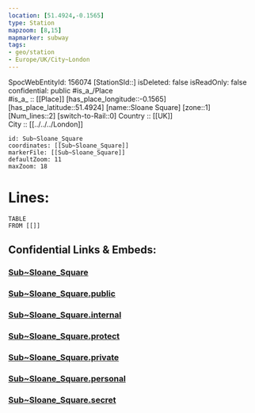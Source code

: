 ```yaml
---
location: [51.4924,-0.1565] 
type: Station 
mapzoom: [8,15] 
mapmarker: subway 
tags:
- geo/station
- Europe/UK/City~London
---
```

SpocWebEntityId: 156074
[StationSId::] 
isDeleted: false
isReadOnly: false
confidential: public
#is_a_/Place  
#is_a_ :: [[Place]] 
[has_place_longitude::-0.1565] 
[has_place_latitude::51.4924] 
[name::Sloane Square] 
[zone::1] 
[Num_lines::2] 
[switch-to-Rail::0] 
Country :: [[UK]]  
City :: [[../../../London]]  


```leaflet
id: Sub~Sloane_Square
coordinates: [[Sub~Sloane_Square]] 
markerFile: [[Sub~Sloane_Square]] 
defaultZoom: 11 
maxZoom: 18
```


# Lines: 
```dataview
TABLE 
FROM [[]] 
```


## Confidential Links & Embeds: 

### [Sub~Sloane_Square](/_Standards/Earth/Continent/Europe/Europe~North/UK/England/Regions~England/London,Greater/cities~GreaterLondon/Underground/Station/Sub~Sloane_Square.md) 

### [Sub~Sloane_Square.public](/_public/Earth/Continent/Europe/Europe~North/UK/England/Regions~England/London,Greater/cities~GreaterLondon/Underground/Station/Sub~Sloane_Square.public.md) 

### [Sub~Sloane_Square.internal](/_internal/Earth/Continent/Europe/Europe~North/UK/England/Regions~England/London,Greater/cities~GreaterLondon/Underground/Station/Sub~Sloane_Square.internal.md) 

### [Sub~Sloane_Square.protect](/_protect/Earth/Continent/Europe/Europe~North/UK/England/Regions~England/London,Greater/cities~GreaterLondon/Underground/Station/Sub~Sloane_Square.protect.md) 

### [Sub~Sloane_Square.private](/_private/Earth/Continent/Europe/Europe~North/UK/England/Regions~England/London,Greater/cities~GreaterLondon/Underground/Station/Sub~Sloane_Square.private.md) 

### [Sub~Sloane_Square.personal](/_personal/Earth/Continent/Europe/Europe~North/UK/England/Regions~England/London,Greater/cities~GreaterLondon/Underground/Station/Sub~Sloane_Square.personal.md) 

### [Sub~Sloane_Square.secret](/_secret/Earth/Continent/Europe/Europe~North/UK/England/Regions~England/London,Greater/cities~GreaterLondon/Underground/Station/Sub~Sloane_Square.secret.md)

